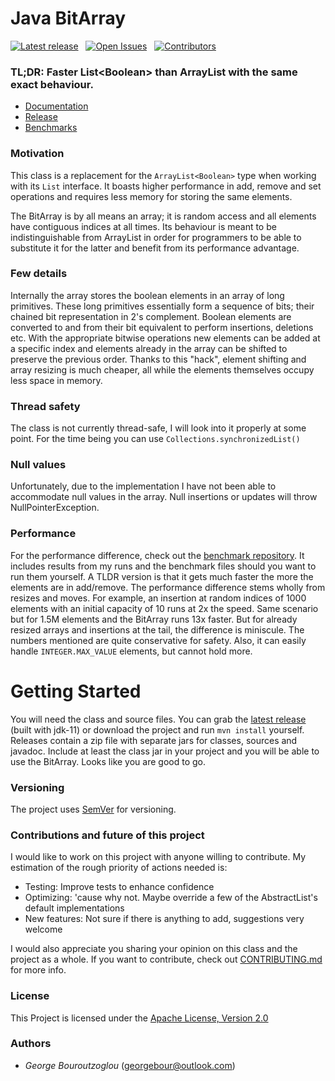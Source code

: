 # Java BitArray

[![Latest release][latest-release-shield]][latest-release-url]&nbsp;&nbsp;
[![Open Issues][open-issues-shield]][open-issues-url]&nbsp;&nbsp;
[![Contributors][contributors-shield]][contributors-url]

### TL;DR: Faster List&lt;Boolean&gt; than ArrayList with the same exact behaviour. 
- [Documentation](https://abductcows.github.io/java-bit-array/gr/geompokon/bitarray/BitArray.html) 
- [Release](https://github.com/Abductcows/java-bit-array/releases/latest)
- [Benchmarks](https://github.com/Abductcows/bit-array-benchmarks)
### Motivation
This class is a replacement for the `ArrayList<Boolean>` type when working with its `List` interface. It boasts higher performance in add, remove and set operations and requires less memory for storing the same elements. 

The BitArray is by all means an array; it is random access and all elements have contiguous indices at all times. Its behaviour is meant to be indistinguishable from ArrayList in order for programmers to be able to substitute it for the latter and benefit from its performance advantage. 

### Few details
Internally the array stores the boolean elements in an array of long primitives. These long primitives essentially form a sequence of bits; their chained bit representation in 2's complement. Boolean elements are converted to and from their bit equivalent to perform insertions, deletions etc. With the appropriate bitwise operations new elements can be added at a specific index and elements already in the array can be shifted to preserve the previous order. Thanks to this "hack", element shifting and array resizing is much cheaper, all while the elements themselves occupy less space in memory.

### Thread safety
The class is not currently thread-safe, I will look into it properly at some point. For the time being you can use `Collections.synchronizedList()`

### Null values
Unfortunately, due to the implementation I have not been able to accommodate null values in the array. Null insertions or updates will throw NullPointerException. 

### Performance
For the performance difference, check out the [benchmark repository](https://github.com/Abductcows/bit-array-benchmarks). It includes results from my runs and the benchmark files should you want to run them yourself. A TLDR version is that it gets much faster the more the elements are in add/remove. The performance difference stems wholly from resizes and moves. For example, an insertion at random indices of 1000 elements with an initial capacity of 10 runs at 2x the speed. Same scenario but for 1.5M elements and the BitArray runs 13x faster. But for already resized arrays and insertions at the tail, the difference is miniscule. The numbers mentioned are quite conservative for safety. Also, it can easily handle `INTEGER.MAX_VALUE` elements, but cannot hold more. 

# Getting Started
You will need the class and source files. You can grab the [latest release](https://github.com/Abductcows/java-bit-array/releases/latest) (built with jdk-11) or download the project and run `mvn install` yourself. Releases contain a zip file with separate jars for classes, sources and javadoc. Include at least the class jar in your project and you will be able to use the BitArray. Looks like you are good to go.

### Versioning
The project uses [SemVer](https://semver.org/) for versioning.

### Contributions and future of this project
I would like to work on this project with anyone willing to contribute. My estimation of the rough priority of actions needed is:

- Testing: Improve tests to enhance confidence
- Optimizing: 'cause why not. Maybe override a few of the AbstractList's default implementations
- New features: Not sure if there is anything to add, suggestions very welcome

I would also appreciate you sharing your opinion on this class and the project as a whole. If you want to contribute, check out [CONTRIBUTING.md](https://github.com/Abductcows/java-bit-array/blob/master/CONTRIBUTING.md) for more info.

### License
This Project is licensed under the [Apache License, Version 2.0](https://www.apache.org/licenses/LICENSE-2.0)

### Authors
- *George Bouroutzoglou* (georgebour@outlook.com)


[open-issues-url]: https://github.com/Abductcows/java-bit-array/issues
[open-issues-shield]: https://img.shields.io/github/issues/abductcows/java-bit-array
[contributors-url]: https://github.com/Abductcows/java-bit-array/graphs/contributors
[contributors-shield]: https://img.shields.io/github/contributors/abductcows/java-bit-array
[latest-release-shield]: https://img.shields.io/github/v/release/abductcows/java-bit-array?sort=semver
[latest-release-url]: https://github.com/Abductcows/java-bit-array/releases/latest
